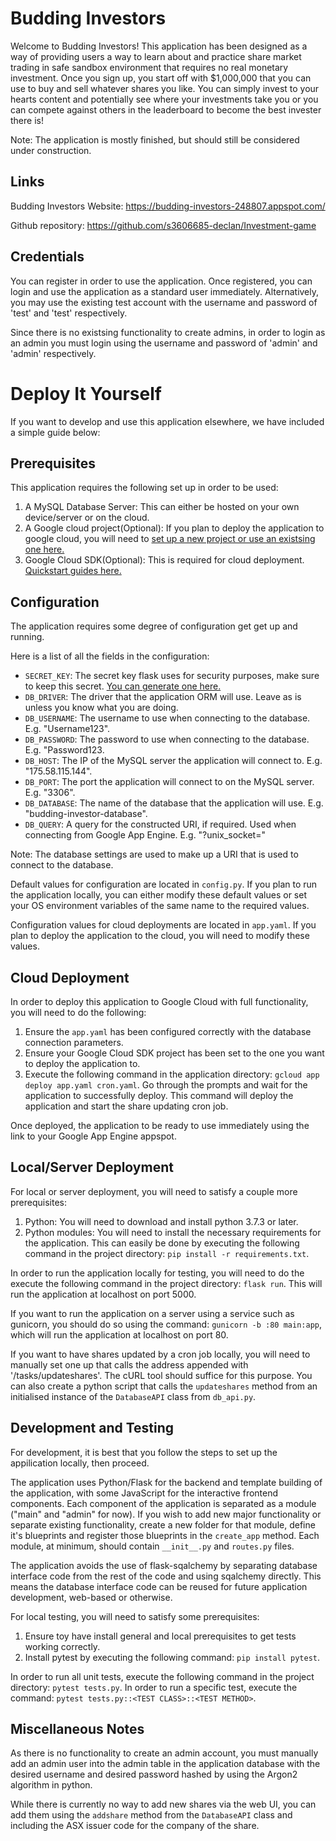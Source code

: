 Budding Investors
=================
Welcome to Budding Investors! This application has been designed as a way of providing users a way to learn about and practice share market trading in safe sandbox environment that requires no real monetary investment. Once you sign up, you start off with $1,000,000 that you can use to buy and sell whatever shares you like. You can simply invest to your hearts content and potentially see where your investments take you or you can compete against others in the leaderboard to become the best invester there is!

Note: The application is mostly finished, but should still be considered under construction. 

Links
-----
Budding Investors Website: https://budding-investors-248807.appspot.com/

Github repository: https://github.com/s3606685-declan/Investment-game

Credentials
-----------
You can register in order to use the application. Once registered, you can login and use the application as a standard user immediately. Alternatively, you may use the existing test account with the username and password of 'test' and 'test' respectively.

Since there is no existsing functionality to create admins, in order to login as an admin you must login using the username and password of 'admin' and 'admin' respectively.


Deploy It Yourself
==================
If you want to develop and use this application elsewhere, we have included a simple guide below:


Prerequisites
-------------
This application requires the following set up in order to be used:
1. A MySQL Database Server: This can either be hosted on your own device/server or on the cloud.
2. A Google cloud project(Optional): If you plan to deploy the application to google cloud, you will need to [set up a new project or use an existsing one here.](https://console.cloud.google.com/project)
3. Google Cloud SDK(Optional): This is required for cloud deployment. [Quickstart guides here.](https://cloud.google.com/sdk/docs/quickstarts)


Configuration
-------------
The application requires some degree of configuration get get up and running.

Here is a list of all the fields in the configuration:
- `SECRET_KEY`: The secret key flask uses for security purposes, make sure to keep this secret. [You can generate one here.](https://www.uuidgenerator.net/version4)
- `DB_DRIVER`: The driver that the application ORM will use. Leave as is unless you know what you are doing.
- `DB_USERNAME`: The username to use when connecting to the database. E.g. "Username123".
- `DB_PASSWORD`: The password to use when connecting to the database. E.g. "Password123.
- `DB_HOST`: The IP of the MySQL server the application will connect to. E.g. "175.58.115.144".
- `DB_PORT`: The port the application will connect to on the MySQL server. E.g. "3306".
- `DB_DATABASE`: The name of the database that the application will use. E.g. "budding-investor-database".
- `DB_QUERY`: A query for the constructed URI, if required. Used when connecting from Google App Engine. E.g. "?unix_socket="

Note: The database settings are used to make up a URI that is used to connect to the database.

Default values for configuration are located in `config.py`. If you plan to run the application locally, you can either modify these default values or set your OS environment variables of the same name to the required values.

Configuration values for cloud deployments are located in `app.yaml`. If you plan to deploy the application to the cloud, you will need to modify these values.


Cloud Deployment
----------------
In order to deploy this application to Google Cloud with full functionality, you will need to do the following:
1. Ensure the `app.yaml` has been configured correctly with the database connection parameters.
2. Ensure your Google Cloud SDK project has been set to the one you want to deploy the application to.
3. Execute the following command in the application directory: `gcloud app deploy app.yaml cron.yaml`. Go through the prompts and wait for the application to successfully deploy. This command will deploy the application and start the share updating cron job.

Once deployed, the application to be ready to use immediately using the link to your Google App Engine appspot.


Local/Server Deployment
-----------------------
For local or server deployment, you will need to satisfy a couple more prerequisites:
1. Python: You will need to download and install python 3.7.3 or later.
2. Python modules: You will need to install the necessary requirements for the application. This can easily be done by executing the following command in the project directory: `pip install -r requirements.txt`.

In order to run the application locally for testing, you will need to do the execute the following command in the project directory: `flask run`. This will run the application at localhost on port 5000.

If you want to run the application on a server using a service such as gunicorn, you should do so using the command: `gunicorn -b :80 main:app`, which will run the application at localhost on port 80.

If you want to have shares updated by a cron job locally, you will need to manually set one up that calls the address appended with '/tasks/updateshares'. The cURL tool should suffice for this purpose. You can also create a python script that calls the `updateshares` method from an initialised instance of the `DatabaseAPI` class from `db_api.py`.


Development and Testing
-----------------------
For development, it is best that you follow the steps to set up the appilication locally, then proceed.

The application uses Python/Flask for the backend and template building of the application, with some JavaScript for the interactive frontend components. Each component of the application is separated as a module ("main" and "admin" for now). If you wish to add new major functionality or separate existing functionality, create a new folder for that module, define it's blueprints and register those blueprints in the `create_app` method. Each module, at minimum, should contain `__init__.py` and `routes.py` files.

The application avoids the use of flask-sqalchemy by separating database interface code from the rest of the code and using sqalchemy directly. This means the database interface code can be reused for future application development, web-based or otherwise.

For local testing, you will need to satisfy some prerequisites:
1. Ensure toy have install general and local prerequisites to get tests working correctly.
2. Install pytest by executing the following command: `pip install pytest`.

In order to run all unit tests, execute the following command in the project directory: `pytest tests.py`.
In order to run a specific test, execute the command: `pytest tests.py::<TEST CLASS>::<TEST METHOD>`.


Miscellaneous Notes
-------------------
As there is no functionality to create an admin account, you must manually add an admin user into the admin table in the application database with the desired username and desired password hashed by using the Argon2 algorithm in python.

While there is currently no way to add new shares via the web UI, you can add them using the `addshare` method from the `DatabaseAPI` class and including the ASX issuer code for the company of the share.